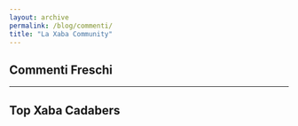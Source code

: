 ```yaml
---
layout: archive
permalink: /blog/commenti/
title: "La Xaba Community"
---
```

<div id="recentcomments" class="dsq-widget">
<h2 class="dsq-widget-title">Commenti Freschi</h2>
<script type="text/javascript" src="http://xabacadabra.disqus.com/recent_comments_widget.js?num_items=4&hide_avatars=0&avatar_size=32&excerpt_length=100"></script></div>

***
<div id="topcommenters" class="dsq-widget">
<h2 class="dsq-widget-title">Top Xaba Cadabers</h2>
<script type="text/javascript" src="http://xabacadabra.disqus.com/top_commenters_widget.js?num_items=5&hide_mods=1&hide_avatars=0&avatar_size=50"></script></div>
